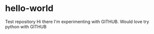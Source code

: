 # hello-world
Test repository
Hi there I'm experimenting with GITHUB. Would love try python with GITHUB
